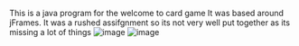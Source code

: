 This is a java program for the welcome to card game
It was based around jFrames.
It was a rushed assifgnment so its not very well put together as its missing a lot of things
![image](https://github.com/user-attachments/assets/6d40dcda-0807-4f85-8f92-0cd2978969a2)
![image](https://github.com/user-attachments/assets/d0d90f72-73b1-4896-a2be-37a716f38b31)

